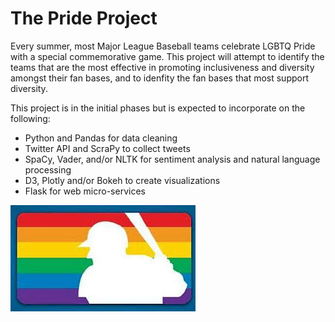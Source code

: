# The Pride Project
 
 Every summer, most Major League Baseball teams celebrate LGBTQ Pride with a special commemorative game. This project will attempt to identify the teams that are the most effective in promoting inclusiveness and diversity amongst their fan bases, and to idenfity the fan bases that most support diversity.  
 
 This project is in the initial phases but is expected to incorporate on the following:
 
   * Python and Pandas for data cleaning
   * Twitter API and ScraPy to collect tweets
   * SpaCy, Vader, and/or NLTK for sentiment analysis and natural language processing
   * D3, Plotly and/or Bokeh to create visualizations
   * Flask for web micro-services
 
 ![image](https://github.com/dcpatti/ThePrideProject/blob/master/images/mlbpride.jpg)

